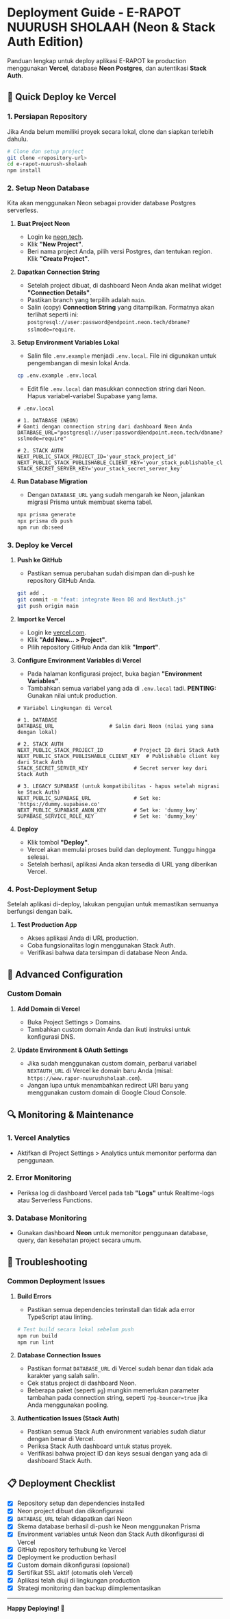 # Deployment Guide - E-RAPOT NUURUSH SHOLAAH (Neon & Stack Auth Edition)

Panduan lengkap untuk deploy aplikasi E-RAPOT ke production menggunakan **Vercel**, database **Neon Postgres**, dan autentikasi **Stack Auth**.

## 🚀 Quick Deploy ke Vercel

### 1\. Persiapan Repository

Jika Anda belum memiliki proyek secara lokal, clone dan siapkan terlebih dahulu.

```bash
# Clone dan setup project
git clone <repository-url>
cd e-rapot-nuurush-sholaah
npm install
```

### 2\. Setup Neon Database

Kita akan menggunakan Neon sebagai provider database Postgres serverless.

1.  **Buat Project Neon**

      * Login ke [neon.tech](https://neon.tech).
      * Klik **"New Project"**.
      * Beri nama project Anda, pilih versi Postgres, dan tentukan region. Klik **"Create Project"**.

2.  **Dapatkan Connection String**

      * Setelah project dibuat, di dashboard Neon Anda akan melihat widget **"Connection Details"**.
      * Pastikan branch yang terpilih adalah `main`.
      * Salin (copy) **Connection String** yang ditampilkan. Formatnya akan terlihat seperti ini: `postgresql://user:password@endpoint.neon.tech/dbname?sslmode=require`.

3.  **Setup Environment Variables Lokal**

      * Salin file `.env.example` menjadi `.env.local`. File ini digunakan untuk pengembangan di mesin lokal Anda.

    <!-- end list -->

    ```bash
    cp .env.example .env.local
    ```

      * Edit file `.env.local` dan masukkan connection string dari Neon. Hapus variabel-variabel Supabase yang lama.

    <!-- end list -->

    ```env
    # .env.local

    # 1. DATABASE (NEON)
    # Ganti dengan connection string dari dashboard Neon Anda
    DATABASE_URL="postgresql://user:password@endpoint.neon.tech/dbname?sslmode=require"

    # 2. STACK AUTH
    NEXT_PUBLIC_STACK_PROJECT_ID='your_stack_project_id'
    NEXT_PUBLIC_STACK_PUBLISHABLE_CLIENT_KEY='your_stack_publishable_client_key'
    STACK_SECRET_SERVER_KEY='your_stack_secret_server_key'
    ```

4.  **Run Database Migration**

      * Dengan `DATABASE_URL` yang sudah mengarah ke Neon, jalankan migrasi Prisma untuk membuat skema tabel.

    <!-- end list -->

    ```bash
    npx prisma generate
    npx prisma db push
    npm run db:seed
    ```

### 3\. Deploy ke Vercel

1.  **Push ke GitHub**

      * Pastikan semua perubahan sudah disimpan dan di-push ke repository GitHub Anda.

    <!-- end list -->

    ```bash
    git add .
    git commit -m "feat: integrate Neon DB and NextAuth.js"
    git push origin main
    ```

2.  **Import ke Vercel**

      * Login ke [vercel.com](https://vercel.com).
      * Klik **"Add New... \> Project"**.
      * Pilih repository GitHub Anda dan klik **"Import"**.

3.  **Configure Environment Variables di Vercel**

      * Pada halaman konfigurasi project, buka bagian **"Environment Variables"**.
      * Tambahkan semua variabel yang ada di `.env.local` tadi. **PENTING:** Gunakan nilai untuk production.

    <!-- end list -->

    ```env
    # Variabel Lingkungan di Vercel

    # 1. DATABASE
    DATABASE_URL                  # Salin dari Neon (nilai yang sama dengan lokal)

    # 2. STACK AUTH
    NEXT_PUBLIC_STACK_PROJECT_ID          # Project ID dari Stack Auth
    NEXT_PUBLIC_STACK_PUBLISHABLE_CLIENT_KEY  # Publishable client key dari Stack Auth
    STACK_SECRET_SERVER_KEY               # Secret server key dari Stack Auth

    # 3. LEGACY SUPABASE (untuk kompatibilitas - hapus setelah migrasi ke Stack Auth)
    NEXT_PUBLIC_SUPABASE_URL              # Set ke: 'https://dummy.supabase.co'
    NEXT_PUBLIC_SUPABASE_ANON_KEY         # Set ke: 'dummy_key'
    SUPABASE_SERVICE_ROLE_KEY             # Set ke: 'dummy_key'
    ```

4.  **Deploy**

      * Klik tombol **"Deploy"**.
      * Vercel akan memulai proses build dan deployment. Tunggu hingga selesai.
      * Setelah berhasil, aplikasi Anda akan tersedia di URL yang diberikan Vercel.

### 4\. Post-Deployment Setup

Setelah aplikasi di-deploy, lakukan pengujian untuk memastikan semuanya berfungsi dengan baik.

1.  **Test Production App**

      * Akses aplikasi Anda di URL production.
      * Coba fungsionalitas login menggunakan Stack Auth.
      * Verifikasi bahwa data tersimpan di database Neon Anda.

## 🔧 Advanced Configuration

### Custom Domain

1.  **Add Domain di Vercel**

      * Buka Project Settings \> Domains.
      * Tambahkan custom domain Anda dan ikuti instruksi untuk konfigurasi DNS.

2.  **Update Environment & OAuth Settings**

      * Jika sudah menggunakan custom domain, perbarui variabel `NEXTAUTH_URL` di Vercel ke domain baru Anda (misal: `https://www.rapor-nuurushsholaah.com`).
      * Jangan lupa untuk menambahkan redirect URI baru yang menggunakan custom domain di Google Cloud Console.

## 🔍 Monitoring & Maintenance

### 1\. Vercel Analytics

  * Aktifkan di Project Settings \> Analytics untuk memonitor performa dan penggunaan.

### 2\. Error Monitoring

  * Periksa log di dashboard Vercel pada tab **"Logs"** untuk Realtime-logs atau Serverless Functions.

### 3\. Database Monitoring

  * Gunakan dashboard **Neon** untuk memonitor penggunaan database, query, dan kesehatan project secara umum.

## 🚨 Troubleshooting

### Common Deployment Issues

1.  **Build Errors**

      * Pastikan semua dependencies terinstall dan tidak ada error TypeScript atau linting.

    <!-- end list -->

    ```bash
    # Test build secara lokal sebelum push
    npm run build
    npm run lint
    ```

2.  **Database Connection Issues**

      * Pastikan format `DATABASE_URL` di Vercel sudah benar dan tidak ada karakter yang salah salin.
      * Cek status project di dashboard Neon.
      * Beberapa paket (seperti `pg`) mungkin memerlukan parameter tambahan pada connection string, seperti `?pg-bouncer=true` jika Anda menggunakan pooling.

3.  **Authentication Issues (Stack Auth)**

      * Pastikan semua Stack Auth environment variables sudah diatur dengan benar di Vercel.
      * Periksa Stack Auth dashboard untuk status proyek.
      * Verifikasi bahwa project ID dan keys sesuai dengan yang ada di dashboard Stack Auth.

## 📋 Deployment Checklist

  - [x] Repository setup dan dependencies installed
  - [x] Neon project dibuat dan dikonfigurasi
  - [x] `DATABASE_URL` telah didapatkan dari Neon
  - [x] Skema database berhasil di-push ke Neon menggunakan Prisma
  - [x] Environment variables untuk Neon dan Stack Auth dikonfigurasi di Vercel
  - [x] GitHub repository terhubung ke Vercel
  - [x] Deployment ke production berhasil
  - [x] Custom domain dikonfigurasi (opsional)
  - [x] Sertifikat SSL aktif (otomatis oleh Vercel)
  - [x] Aplikasi telah diuji di lingkungan production
  - [x] Strategi monitoring dan backup diimplementasikan

-----

**Happy Deploying\! 🚀**
